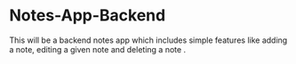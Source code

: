 # Notes-App-Backend
This will be a backend notes app which includes simple features like adding a note, editing a given note and deleting a note .
